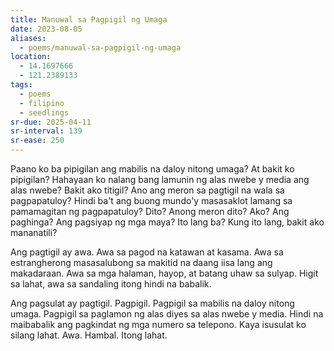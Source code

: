 ```yaml
---
title: Manuwal sa Pagpigil ng Umaga
date: 2023-08-05
aliases:
  - poems/manuwal-sa-pagpigil-ng-umaga
location:
  - 14.1697666
  - 121.2389133
tags:
  - poems
  - filipino
  - seedlings
sr-due: 2025-04-11
sr-interval: 139
sr-ease: 250
---
```

Paano ko ba pipigilan ang mabilis na daloy nitong umaga? At bakit ko pipigilan? Hahayaan ko nalang bang lamunin ng alas nwebe y media ang alas nwebe? Bakit ako titigil? Ano ang meron sa pagtigil na wala sa pagpapatuloy? Hindi ba't ang buong mundo'y masasaklot lamang sa pamamagitan ng pagpapatuloy? Dito? Anong meron dito? Ako? Ang paghinga? Ang pagsiyap ng mga maya? Ito lang ba? Kung ito lang, bakit ako mananatili?

Ang pagtigil ay awa. Awa sa pagod na katawan at kasama. Awa sa estrangherong masasalubong sa makitid na daang iisa lang ang makadaraan. Awa sa mga halaman, hayop, at batang uhaw sa sulyap. Higit sa lahat, awa sa sandaling itong hindi na babalik.

Ang pagsulat ay pagtigil. Pagpigil. Pagpigil sa mabilis na daloy nitong umaga. Pagpigil sa paglamon ng alas diyes sa alas nwebe y media. Hindi na maibabalik ang pagkindat ng mga numero sa telepono. Kaya isusulat ko silang lahat. Awa. Hambal. Itong lahat.